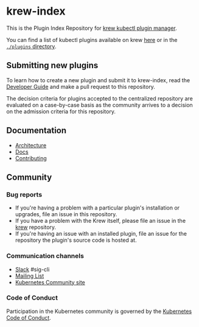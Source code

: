 # krew-index

This is the Plugin Index Repository for [krew kubectl plugin manager][krew].

[krew]: https://github.com/kubernetes-sigs/krew

You can find a list of kubectl plugins available on krew [here](./plugins.md)
or in the [`./plugins` directory](./plugins).

## Submitting new plugins

To learn how to create a new plugin and submit it to krew-index, read the
[Developer Guide](https://github.com/kubernetes-sigs/krew/blob/master/docs/DEVELOPER_GUIDE.md)
and make a pull request to this repository.

The decision criteria for plugins accepted to the centralized repository are
evaluated on a case-by-case basis as the community arrives to a decision on
the admission criteria for this repository.

## Documentation

- [Architecture](https://github.com/kubernetes-sigs/krew/blob/master/docs/KREW_ARCHITECTURE.md)
- [Docs](https://github.com/kubernetes-sigs/krew/blob/master/docs/)
- [Contributing](./CONTRIBUTING.md)  

## Community

### Bug reports

* If you're having a problem with a particular plugin's installation or
  upgrades, file an issue in this repository.
* If you have a problem with the Krew itself, please file an
  issue in the [krew] repository.
* If you're having an issue with an installed plugin, file an issue for the
  repository the plugin's source code is hosted at.

### Communication channels

* [Slack](https://kubernetes.slack.com/messages/sig-cli) #sig-cli
* [Mailing List](https://groups.google.com/forum/#!forum/kubernetes-sig-cli)
* [Kubernetes Community site](http://kubernetes.io/community/)

### Code of Conduct

Participation in the Kubernetes community is governed by the [Kubernetes Code
of Conduct](https://github.com/kubernetes-sigs/kustomize/blob/master/code-of-conduct.md).

[index]:https://github.com/kubernetes-sigs/krew-index
